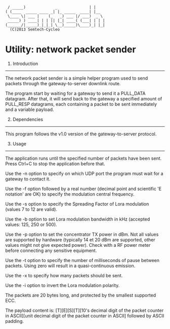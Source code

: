 	 / _____)             _              | |    
	( (____  _____ ____ _| |_ _____  ____| |__  
	 \____ \| ___ |    (_   _) ___ |/ ___)  _ \ 
	 _____) ) ____| | | || |_| ____( (___| | | |
	(______/|_____)_|_|_| \__)_____)\____)_| |_|
	  (C)2013 Semtech-Cycleo

Utility: network packet sender
===============================

1. Introduction
----------------

The network packet sender is a simple helper program used to send packets 
through the gateway-to-server downlink route.

The program start by waiting for a gateway to send it a PULL_DATA datagram.
After that, it will send back to the gateway a specified amount of PULL_RESP 
datagrams, each containing a packet to be sent immediately and a variable 
payload.

2. Dependencies
----------------

This program follows the v1.0 version of the gateway-to-server protocol.

3. Usage
---------

The application runs until the specified number of packets have been sent.
Press Ctrl+C to stop the application before that.

Use the -n option to specify on which UDP port the program must wait for a 
gateway to contact it.

Use the -f option followed by a real number (decimal point and scientific
'E notation' are OK) to specify the modulation central frequency.

Use the -s option to specify the Spreading Factor of Lora modulation (values 7
to 12 are valid).

Use the -b option to set Lora modulation bandwidth in kHz (accepted values: 125,
250 or 500).

Use the -p option to set the concentrator TX power in dBm. Not all values are
supported by hardware (typically 14 et 20 dBm are supported, other values might
not give expected power). Check with a RF power meter before connecting any
sensitive equipment.

Use the -t option to specify the number of milliseconds of pause between
packets. Using zero will result in a quasi-continuous emission.

Use the -x to specify how many packets should be sent.

Use the -i option to invert the Lora modulation polarity.

The packets are 20 bytes long, and protected by the smallest supported ECC.

The payload content is:
[T][E][S][T][10's decimal digit of the packet counter in ASCII][unit decimal 
digit of the packet counter in ASCII] followed by ASCII padding.
